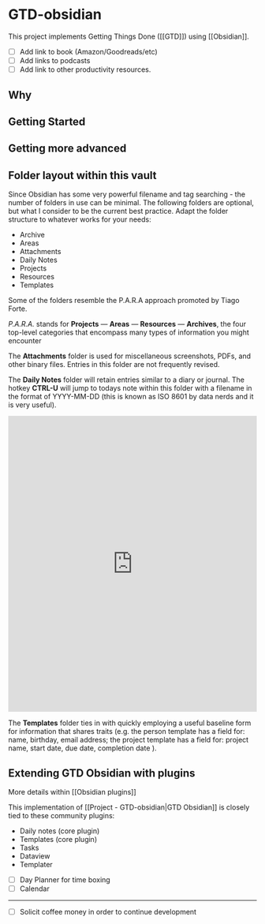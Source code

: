 # GTD-obsidian
This project implements Getting Things Done ([[GTD]]) using [[Obsidian]].

- [ ] Add link to book (Amazon/Goodreads/etc)
- [ ] Add links to podcasts
- [ ] Add link to other productivity resources.

## Why

## Getting Started

## Getting more advanced

## Folder layout within this vault

Since Obsidian has some very powerful filename and tag searching - the number of folders in use can be minimal.  The following folders are optional, but what I consider to be the current best practice.  Adapt the folder structure to whatever works for your needs:

- Archive
- Areas
- Attachments
- Daily Notes
- Projects
- Resources
- Templates

Some of the folders resemble the P.A.R.A approach promoted by Tiago Forte.

_P.A.R.A._ stands for **Projects** — **Areas** — **Resources** — **Archives**, the four top-level categories that encompass many types of information you might encounter 

The **Attachments** folder is used for miscellaneous screenshots, PDFs, and other binary files.  Entries in this folder are not frequently revised.

The **Daily Notes** folder will retain entries similar to a diary or journal.  The hotkey __CTRL-U__ will jump to todays note within this folder with a filename in the format of YYYY-MM-DD (this is known as ISO 8601 by data nerds and it is very useful). 

<iframe  
	border=0
	frameborder=0
	height=600
	width=100%
	src="https://m.xkcd.com/1179/"></iframe>

The **Templates** folder ties in with quickly employing a useful baseline form for information that shares traits (e.g. the person template has a field for: name, birthday, email address; the project template has a field for: project name, start date, due date, completion date ).  

## Extending GTD Obsidian with plugins

More details within [[Obsidian plugins]]

This implementation of [[Project - GTD-obsidian|GTD Obsidian]] is closely tied to these community plugins:
- Daily notes (core plugin)
- Templates (core plugin)
- Tasks
- Dataview
- Templater
- [ ] Day Planner for time boxing
- [ ] Calendar

---
- [ ] Solicit coffee money in order to continue development